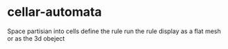 # cellar-automata
Space partisian into cells
define the rule
run the rule
display as a flat mesh or as the 3d obeject